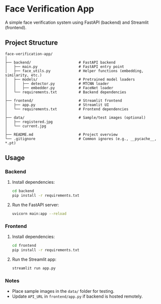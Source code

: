 # Face Verification App

A simple face verification system using FastAPI (backend) and Streamlit (frontend).

## Project Structure

```
face-verification-app/
│
├── backend/                      # FastAPI backend
│   ├── main.py                   # FastAPI entry point
│   ├── face_utils.py             # Helper functions (embedding, similarity, etc.)
│   ├── models/                   # Pretrained model loaders
│   │   ├── detector.py           # MTCNN loader
│   │   ├── embedder.py           # FaceNet loader
│   └── requirements.txt          # Backend dependencies
│
├── frontend/                     # Streamlit frontend
│   ├── app.py                    # Streamlit UI
│   └── requirements.txt          # Frontend dependencies
│
├── data/                         # Sample/test images (optional)
│   ├── registered.jpg
│   └── current.jpg
│
├── README.md                     # Project overview
└── .gitignore                    # Common ignores (e.g., __pycache__, *.pt)
```

## Usage

### Backend

1. Install dependencies:
    ```bash
    cd backend
    pip install -r requirements.txt
    ```
2. Run the FastAPI server:
    ```bash
    uvicorn main:app --reload
    ```

### Frontend

1. Install dependencies:
    ```bash
    cd frontend
    pip install -r requirements.txt
    ```
2. Run the Streamlit app:
    ```bash
    streamlit run app.py
    ```

### Notes
- Place sample images in the `data/` folder for testing.
- Update `API_URL` in `frontend/app.py` if backend is hosted remotely. 